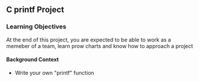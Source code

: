 ## C printf Project

### Learning Objectives

At the end of this project, you are expected to be able to work as a memeber of a team, learn prow charts and know how to approach a project

#### Background Context
- Write your own "printf" function

